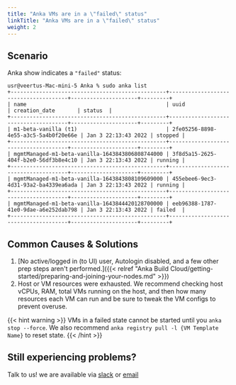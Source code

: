 ```yaml
---
title: "Anka VMs are in a \"failed\" status"
linkTitle: "Anka VMs are in a \"failed\" status"
weight: 2
---
```


## Scenario

Anka show indicates a `"failed"` status:

```
usr@veertus-Mac-mini-5 Anka % sudo anka list
+-------------------------------------------------+--------------------------------------+---------------------+---------+
| name                                            | uuid                                 | creation_date       | status  |
+-------------------------------------------------+--------------------------------------+---------------------+---------+
| m1-beta-vanilla (t1)                            | 2fe05256-8898-4e55-a3c5-5a4b0f20e66e | Jan 3 22:13:43 2022 | stopped |
+-------------------------------------------------+--------------------------------------+---------------------+---------+
| mgmtManaged-m1-beta-vanilla-1643843806808744000 | 3f8d5a15-2625-404f-b2e0-56df3b8e4c10 | Jan 3 22:13:43 2022 | running |
+-------------------------------------------------+--------------------------------------+---------------------+---------+
| mgmtManaged-m1-beta-vanilla-1643843808109609000 | 455ebee6-9ec3-4d31-93a2-ba4339ea6ada | Jan 3 22:13:43 2022 | running |
+-------------------------------------------------+--------------------------------------+---------------------+---------+
| mgmtManaged-m1-beta-vanilla-1643844420128700000 | eeb96388-1787-41e0-9dae-a6e252dab798 | Jan 3 22:13:43 2022 | failed  |
+-------------------------------------------------+--------------------------------------+---------------------+---------+
```

## Common Causes & Solutions

1. [No active/logged in (to UI) user, Autologin disabled, and a few other prep steps aren't performed.]({{< relref "Anka Build Cloud/getting-started/preparing-and-joining-your-nodes.md" >}})
2. Host or VM resources were exhausted. We recommend checking host vCPUs, RAM, total VMs running on the host, and then how many resources each VM can run and be sure to tweak the VM configs to prevent overuse.

{{< hint warning >}}
VMs in a failed state cannot be started until you `anka stop --force`. We also recommend `anka registry pull -l {VM Template Name}` to reset state.
{{< /hint >}}

## Still experiencing problems?

Talk to us! we are available via [slack](https://slack.veertu.com/) or [email](mailto:support@veertu.com)

